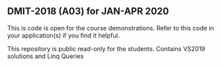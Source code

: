 ## DMIT-2018 (A03) for JAN-APR 2020

This is code is open for the course demonstrations. Refer to this code in your application(s) if you find it helpful.

This repository is public read-only for the students. Contains VS2019 solutions and Linq Queries
